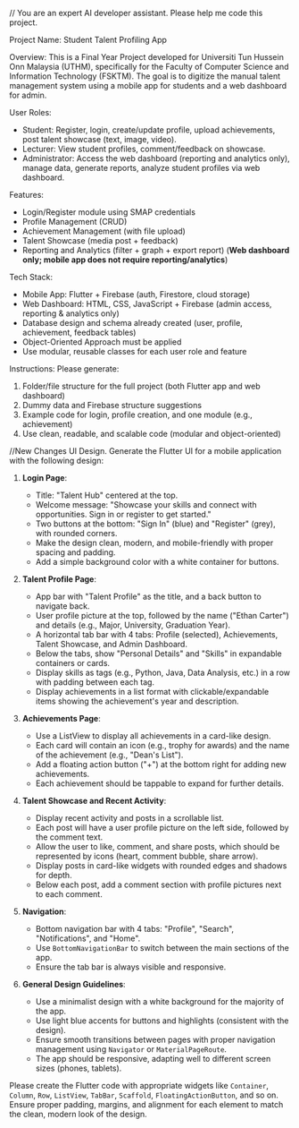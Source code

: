 // You are an expert AI developer assistant. Please help me code this project.

Project Name: Student Talent Profiling App

Overview:
This is a Final Year Project developed for Universiti Tun Hussein Onn Malaysia (UTHM), specifically for the Faculty of Computer Science and Information Technology (FSKTM). The goal is to digitize the manual talent management system using a mobile app for students and a web dashboard for admin.

User Roles:
- Student: Register, login, create/update profile, upload achievements, post talent showcase (text, image, video).
- Lecturer: View student profiles, comment/feedback on showcase.
- Administrator: Access the web dashboard (reporting and analytics only), manage data, generate reports, analyze student profiles via web dashboard.

Features:
- Login/Register module using SMAP credentials
- Profile Management (CRUD)
- Achievement Management (with file upload)
- Talent Showcase (media post + feedback)
- Reporting and Analytics (filter + graph + export report) (**Web dashboard only; mobile app does not require reporting/analytics**)

Tech Stack:
- Mobile App: Flutter + Firebase (auth, Firestore, cloud storage)
- Web Dashboard: HTML, CSS, JavaScript + Firebase (admin access, reporting & analytics only)
- Database design and schema already created (user, profile, achievement, feedback tables)
- Object-Oriented Approach must be applied
- Use modular, reusable classes for each user role and feature

Instructions:
Please generate:
1. Folder/file structure for the full project (both Flutter app and web dashboard)
2. Dummy data and Firebase structure suggestions
3. Example code for login, profile creation, and one module (e.g., achievement)
4. Use clean, readable, and scalable code (modular and object-oriented)

//New Changes UI Design.
Generate the Flutter UI for a mobile application with the following design:

1. **Login Page**:
   - Title: "Talent Hub" centered at the top.
   - Welcome message: "Showcase your skills and connect with opportunities. Sign in or register to get started."
   - Two buttons at the bottom: "Sign In" (blue) and "Register" (grey), with rounded corners.
   - Make the design clean, modern, and mobile-friendly with proper spacing and padding.
   - Add a simple background color with a white container for buttons.

2. **Talent Profile Page**:
   - App bar with "Talent Profile" as the title, and a back button to navigate back.
   - User profile picture at the top, followed by the name ("Ethan Carter") and details (e.g., Major, University, Graduation Year).
   - A horizontal tab bar with 4 tabs: Profile (selected), Achievements, Talent Showcase, and Admin Dashboard.
   - Below the tabs, show "Personal Details" and "Skills" in expandable containers or cards.
   - Display skills as tags (e.g., Python, Java, Data Analysis, etc.) in a row with padding between each tag.
   - Display achievements in a list format with clickable/expandable items showing the achievement's year and description.

3. **Achievements Page**:
   - Use a ListView to display all achievements in a card-like design.
   - Each card will contain an icon (e.g., trophy for awards) and the name of the achievement (e.g., "Dean's List").
   - Add a floating action button ("+") at the bottom right for adding new achievements.
   - Each achievement should be tappable to expand for further details.

4. **Talent Showcase and Recent Activity**:
   - Display recent activity and posts in a scrollable list.
   - Each post will have a user profile picture on the left side, followed by the comment text.
   - Allow the user to like, comment, and share posts, which should be represented by icons (heart, comment bubble, share arrow).
   - Display posts in card-like widgets with rounded edges and shadows for depth.
   - Below each post, add a comment section with profile pictures next to each comment.

5. **Navigation**:
   - Bottom navigation bar with 4 tabs: "Profile", "Search", "Notifications", and "Home".
   - Use `BottomNavigationBar` to switch between the main sections of the app.
   - Ensure the tab bar is always visible and responsive.

6. **General Design Guidelines**:
   - Use a minimalist design with a white background for the majority of the app.
   - Use light blue accents for buttons and highlights (consistent with the design).
   - Ensure smooth transitions between pages with proper navigation management using `Navigator` or `MaterialPageRoute`.
   - The app should be responsive, adapting well to different screen sizes (phones, tablets).

Please create the Flutter code with appropriate widgets like `Container`, `Column`, `Row`, `ListView`, `TabBar`, `Scaffold`, `FloatingActionButton`, and so on. Ensure proper padding, margins, and alignment for each element to match the clean, modern look of the design.
